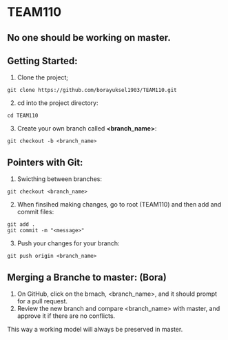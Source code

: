 # TEAM110

## No one should be working on master.

## Getting Started:
1) Clone the project;
```
git clone https://github.com/borayuksel1903/TEAM110.git
```
2) cd into the project directory:
```
cd TEAM110
```
3) Create your own branch called __<branch_name>__: 
```
git checkout -b <branch_name>
```

## Pointers with Git:
1) Swicthing between branches:
```
git checkout <branch_name>
```
2) When finsihed making changes, go to root (TEAM110) and then add and commit files:
```
git add .
git commit -m "<message>"
```
3) Push your changes for your branch:
```
git push origin <branch_name>
```

## Merging a Branche to master: (Bora)
1) On GitHub, click on the brnach, <branch_name>, and it should prompt for a pull request. 
2) Review the new branch and compare <branch_name> with master, and approve it if there are no conflicts.
 
This way a working model will always be preserved in master.
